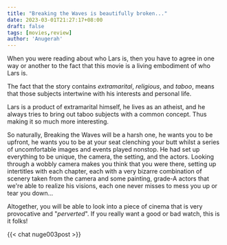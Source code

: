 ```yaml
---
title: "Breaking the Waves is beautifully broken..."
date: 2023-03-01T21:27:17+08:00
draft: false
tags: [movies,review] 
author: 'Anugerah'
---
```


When you were reading about who Lars is, then you have to agree in one way or another to the fact that this movie is a living embodiment of who Lars is.

The fact that the story contains *extramarital*, *religious*, and *taboo*, means that those subjects intertwine with his interests and personal life.

Lars is a product of extramarital himself, he lives as an atheist, and he always tries to bring out taboo subjects with a common concept. Thus making it so much more interesting.

So naturally, Breaking the Waves will be a harsh one, he wants you to be upfront, he wants you to be at your seat clenching your butt whilst a series of uncomfortable images and events played nonstop. He had set up everything to be unique, the camera, the setting, and the actors. Looking through a wobbly camera makes you think that you were there, setting up intertitles with each chapter, each with a very bizarre combination of scenery taken from the camera and some painting, grade-A actors that we're able to realize his visions, each one never misses to mess you up or tear you down...

Altogether, you will be able to look into a piece of cinema that is very provocative and "*perverted*". If you really want a good or bad watch, this is it folks!

{{< chat nuge003post >}}